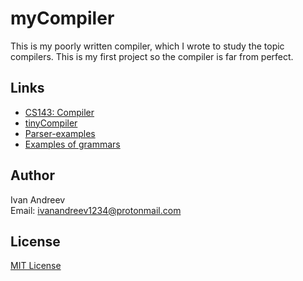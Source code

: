 # myCompiler
This is my poorly written compiler, which I wrote to study the topic compilers. This is my first project so the compiler is far from perfect.

## Links

* [CS143: Compiler](https://www.keithschwarz.com/cs143/WWW/sum2011/)
* [tinyCompiler](https://github.com/none9632/tinyCompiler)
* [Parser-examples](https://github.com/none9632/Parser-examples)
* [Examples of grammars](http://goldparser.org/grammars/)

## Author

Ivan Andreev\
Email:  ivanandreev1234@protonmail.com

## License

[MIT License](LICENSE)
